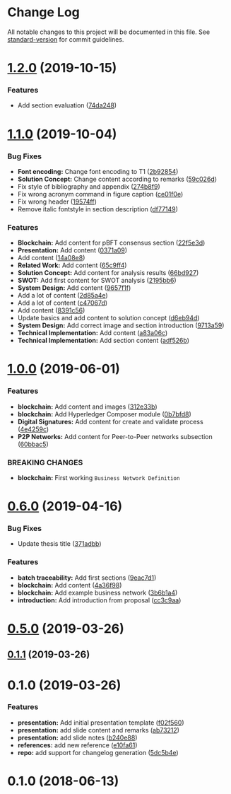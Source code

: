 # Change Log

All notable changes to this project will be documented in this file. See [standard-version](https://github.com/conventional-changelog/standard-version) for commit guidelines.

# [1.2.0](https://github.com/nlsltz/masterthesis/compare/v1.1.0...v1.2.0) (2019-10-15)


### Features

* Add section evaluation ([74da248](https://github.com/nlsltz/masterthesis/commit/74da248))



# [1.1.0](https://github.com/nlsltz/masterthesis/compare/v1.0.0...v1.1.0) (2019-10-04)


### Bug Fixes

* **Font encoding:** Change font encoding to T1 ([2b92854](https://github.com/nlsltz/masterthesis/commit/2b92854))
* **Solution Concept:** Change content according to remarks ([59c026d](https://github.com/nlsltz/masterthesis/commit/59c026d))
* Fix style of bibliography and appendix ([274b8f9](https://github.com/nlsltz/masterthesis/commit/274b8f9))
* Fix wrong acronym command in figure caption ([ce01f0e](https://github.com/nlsltz/masterthesis/commit/ce01f0e))
* Fix wrong header ([19574ff](https://github.com/nlsltz/masterthesis/commit/19574ff))
* Remove italic fontstyle in section description ([df77149](https://github.com/nlsltz/masterthesis/commit/df77149))


### Features

* **Blockchain:** Add content for pBFT consensus section ([22f5e3d](https://github.com/nlsltz/masterthesis/commit/22f5e3d))
* **Presentation:** Add content ([0371a09](https://github.com/nlsltz/masterthesis/commit/0371a09))
* Add content ([14a08e8](https://github.com/nlsltz/masterthesis/commit/14a08e8))
* **Related Work:** Add content ([65c9ff4](https://github.com/nlsltz/masterthesis/commit/65c9ff4))
* **Solution Concept:** Add content for analysis results ([66bd927](https://github.com/nlsltz/masterthesis/commit/66bd927))
* **SWOT:** Add first content for SWOT analysis ([2195bb6](https://github.com/nlsltz/masterthesis/commit/2195bb6))
* **System Design:** Add content ([9657f1f](https://github.com/nlsltz/masterthesis/commit/9657f1f))
* Add a lot of content ([2d85a4e](https://github.com/nlsltz/masterthesis/commit/2d85a4e))
* Add a lot of content ([c47067d](https://github.com/nlsltz/masterthesis/commit/c47067d))
* Add content ([8391c56](https://github.com/nlsltz/masterthesis/commit/8391c56))
* Update basics and add content to solution concept ([d6eb94d](https://github.com/nlsltz/masterthesis/commit/d6eb94d))
* **System Design:** Add correct image and section introduction ([9713a59](https://github.com/nlsltz/masterthesis/commit/9713a59))
* **Technical Implementation:** Add content ([a83a06c](https://github.com/nlsltz/masterthesis/commit/a83a06c))
* **Technical Implementation:** Add section content ([adf526b](https://github.com/nlsltz/masterthesis/commit/adf526b))



# [1.0.0](https://github.com/nlsltz/masterthesis/compare/v0.6.0...v1.0.0) (2019-06-01)


### Features

* **blockchain:** Add content and images ([312e33b](https://github.com/nlsltz/masterthesis/commit/312e33b))
* **blockchain:** Add Hyperledger Composer module ([0b7bfd8](https://github.com/nlsltz/masterthesis/commit/0b7bfd8))
* **Digital Signatures:** Add content for create and validate process ([4e4259c](https://github.com/nlsltz/masterthesis/commit/4e4259c))
* **P2P Networks:** Add content for Peer-to-Peer networks subsection ([60bbac5](https://github.com/nlsltz/masterthesis/commit/60bbac5))


### BREAKING CHANGES

* **blockchain:** First working `Business Network Definition`



# [0.6.0](https://github.com/nlsltz/masterthesis/compare/v0.5.0...v0.6.0) (2019-04-16)


### Bug Fixes

* Update thesis title ([371adbb](https://github.com/nlsltz/masterthesis/commit/371adbb))


### Features

* **batch traceability:** Add first sections ([9eac7d1](https://github.com/nlsltz/masterthesis/commit/9eac7d1))
* **blockchain:** Add content ([4a36f98](https://github.com/nlsltz/masterthesis/commit/4a36f98))
* **blockchain:** Add example business network ([3b6b1a4](https://github.com/nlsltz/masterthesis/commit/3b6b1a4))
* **introduction:** Add introduction from proposal ([cc3c9aa](https://github.com/nlsltz/masterthesis/commit/cc3c9aa))



# [0.5.0](https://github.com/nlsltz/masterthesis/compare/v0.1.1...v0.5.0) (2019-03-26)



## [0.1.1](https://github.com/nlsltz/masterthesis/compare/v0.1.0...v0.1.1) (2019-03-26)



# 0.1.0 (2019-03-26)


### Features

* **presentation:** Add initial presentation template ([f02f560](https://github.com/nlsltz/masterthesis/commit/f02f560))
* **presentation:** add slide content and remarks ([ab73212](https://github.com/nlsltz/masterthesis/commit/ab73212))
* **presentation:** add slide notes ([b240e88](https://github.com/nlsltz/masterthesis/commit/b240e88))
* **references:** add new reference ([e10fa61](https://github.com/nlsltz/masterthesis/commit/e10fa61))
* **repo:** add support for changelog generation ([5dc5b4e](https://github.com/nlsltz/masterthesis/commit/5dc5b4e))



# 0.1.0 (2018-06-13)
